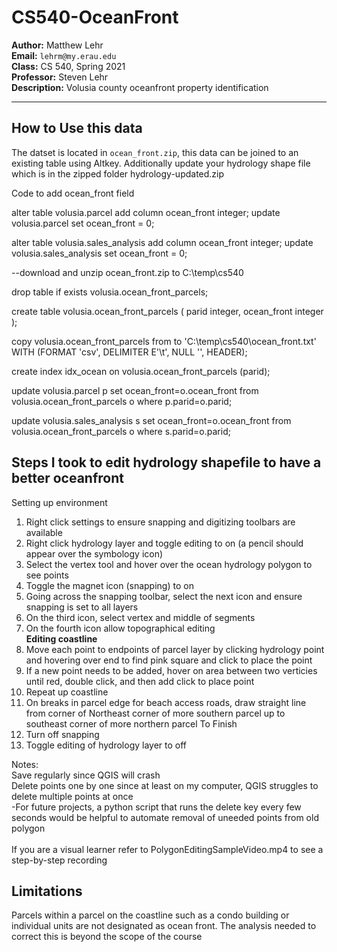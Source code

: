 # CS540-OceanFront
**Author:** Matthew Lehr<br>
**Email:** `lehrm@my.erau.edu`<br>
**Class:** CS 540, Spring 2021<br>
**Professor:** Steven Lehr<br>
**Description:** Volusia county oceanfront property identification<br>

---

## How to Use this data
The datset is located in `ocean_front.zip`, this data can be joined to an existing table using Altkey.
Additionally update your hydrology shape file which is in the zipped folder hydrology-updated.zip

Code to add ocean_front field

alter table volusia.parcel add column ocean_front integer;
update volusia.parcel set ocean_front = 0;

alter table volusia.sales_analysis add column ocean_front integer;
update volusia.sales_analysis set ocean_front = 0;

--download and unzip ocean_front.zip to C:\temp\cs540

drop table if exists volusia.ocean_front_parcels;

create table volusia.ocean_front_parcels (
parid integer,
ocean_front integer
);

copy volusia.ocean_front_parcels from to 'C:\temp\cs540\ocean_front.txt' WITH (FORMAT 'csv', DELIMITER E'\t', NULL '', HEADER);

create index idx_ocean on volusia.ocean_front_parcels (parid);

update volusia.parcel p set ocean_front=o.ocean_front from volusia.ocean_front_parcels o where p.parid=o.parid;

update volusia.sales_analysis s set ocean_front=o.ocean_front from volusia.ocean_front_parcels o where s.parid=o.parid;



## Steps I took to edit hydrology shapefile to have a better oceanfront
Setting up environment<br>
1. Right click settings to ensure snapping and digitizing toolbars are available
2. Right click hydrology layer and toggle editing to on (a pencil should appear over the symbology icon)
3. Select the vertex tool and hover over the ocean hydrology polygon to see points
4. Toggle the magnet icon (snapping) to on
5. Going across the snapping toolbar, select the next icon and ensure snapping is set to all layers
6. On the third icon, select vertex and middle of segments 
7. On the fourth icon allow topographical editing<br>
**Editing coastline**
8. Move each point to endpoints of parcel layer by clicking hydrology point and hovering over end to find pink square and click to place the point
9. If a new point needs to be added, hover on area between two verticies until red, double click, and then add click to place point
10. Repeat up coastline
11. On breaks in parcel edge for beach access roads, draw straight line from corner of Northeast corner of more southern parcel up to southeast corner of more northern parcel
To Finish
12. Turn off snapping 
13. Toggle editing of hydrology layer to off

Notes:<br>
Save regularly since QGIS will crash<br>
Delete points one by one since at least on my computer, QGIS struggles to delete multiple points at once<br>
  -For future projects, a python script that runs the delete key every few seconds would be helpful to automate removal of uneeded points from old polygon<br><br>
If you are a visual learner refer to PolygonEditingSampleVideo.mp4 to see a step-by-step recording

 ## Limitations
 Parcels within a parcel on the coastline such as a condo building or individual units are not designated as ocean front. The analysis needed to correct this is beyond the scope of the course

